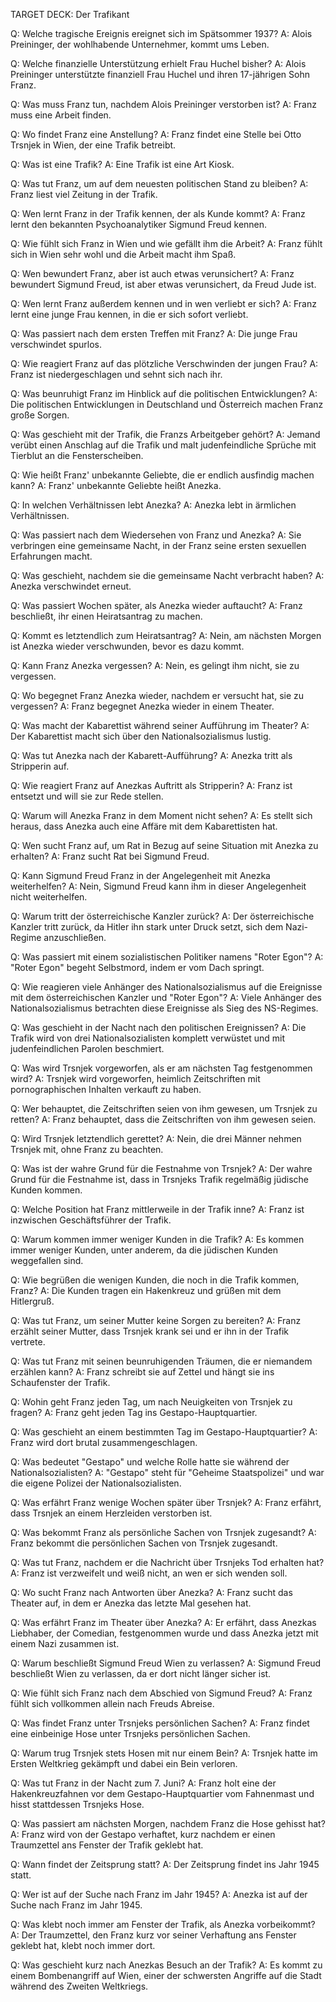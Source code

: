 TARGET DECK: Der Trafikant

Q: Welche tragische Ereignis ereignet sich im Spätsommer 1937?
A: Alois Preininger, der wohlhabende Unternehmer, kommt ums Leben.
<!--ID: 1685902475808-->


Q: Welche finanzielle Unterstützung erhielt Frau Huchel bisher?
A: Alois Preininger unterstützte finanziell Frau Huchel und ihren 17-jährigen Sohn Franz.
<!--ID: 1685902475812-->


Q: Was muss Franz tun, nachdem Alois Preininger verstorben ist?
A: Franz muss eine Arbeit finden.
<!--ID: 1685902475816-->


Q: Wo findet Franz eine Anstellung?
A: Franz findet eine Stelle bei Otto Trsnjek in Wien, der eine Trafik betreibt.
<!--ID: 1685902475819-->


Q: Was ist eine Trafik?
A: Eine Trafik ist eine Art Kiosk.
<!--ID: 1685902475822-->


Q: Was tut Franz, um auf dem neuesten politischen Stand zu bleiben?
A: Franz liest viel Zeitung in der Trafik.
<!--ID: 1685902475825-->


Q: Wen lernt Franz in der Trafik kennen, der als Kunde kommt?
A: Franz lernt den bekannten Psychoanalytiker Sigmund Freud kennen.
<!--ID: 1685902475829-->


Q: Wie fühlt sich Franz in Wien und wie gefällt ihm die Arbeit?
A: Franz fühlt sich in Wien sehr wohl und die Arbeit macht ihm Spaß.
<!--ID: 1685902475833-->


Q: Wen bewundert Franz, aber ist auch etwas verunsichert?
A: Franz bewundert Sigmund Freud, ist aber etwas verunsichert, da Freud Jude ist.
<!--ID: 1685902475836-->


Q: Wen lernt Franz außerdem kennen und in wen verliebt er sich?
A: Franz lernt eine junge Frau kennen, in die er sich sofort verliebt.
<!--ID: 1685902475840-->


Q: Was passiert nach dem ersten Treffen mit Franz?
A: Die junge Frau verschwindet spurlos.
<!--ID: 1685902475844-->


Q: Wie reagiert Franz auf das plötzliche Verschwinden der jungen Frau?
A: Franz ist niedergeschlagen und sehnt sich nach ihr.
<!--ID: 1685902475848-->


Q: Was beunruhigt Franz im Hinblick auf die politischen Entwicklungen?
A: Die politischen Entwicklungen in Deutschland und Österreich machen Franz große Sorgen.
<!--ID: 1685902475851-->


Q: Was geschieht mit der Trafik, die Franzs Arbeitgeber gehört?
A: Jemand verübt einen Anschlag auf die Trafik und malt judenfeindliche Sprüche mit Tierblut an die Fensterscheiben.
<!--ID: 1685902475855-->


Q: Wie heißt Franz' unbekannte Geliebte, die er endlich ausfindig machen kann?
A: Franz' unbekannte Geliebte heißt Anezka.
<!--ID: 1685902475858-->


Q: In welchen Verhältnissen lebt Anezka?
A: Anezka lebt in ärmlichen Verhältnissen.
<!--ID: 1685902475861-->


Q: Was passiert nach dem Wiedersehen von Franz und Anezka?
A: Sie verbringen eine gemeinsame Nacht, in der Franz seine ersten sexuellen Erfahrungen macht.
<!--ID: 1685902475865-->


Q: Was geschieht, nachdem sie die gemeinsame Nacht verbracht haben?
A: Anezka verschwindet erneut.
<!--ID: 1685902475868-->


Q: Was passiert Wochen später, als Anezka wieder auftaucht?
A: Franz beschließt, ihr einen Heiratsantrag zu machen.
<!--ID: 1685902475872-->


Q: Kommt es letztendlich zum Heiratsantrag?
A: Nein, am nächsten Morgen ist Anezka wieder verschwunden, bevor es dazu kommt.
<!--ID: 1685902475875-->


Q: Kann Franz Anezka vergessen?
A: Nein, es gelingt ihm nicht, sie zu vergessen.
<!--ID: 1685902475879-->


Q: Wo begegnet Franz Anezka wieder, nachdem er versucht hat, sie zu vergessen?
A: Franz begegnet Anezka wieder in einem Theater.
<!--ID: 1685902475882-->


Q: Was macht der Kabarettist während seiner Aufführung im Theater?
A: Der Kabarettist macht sich über den Nationalsozialismus lustig.
<!--ID: 1685902475886-->


Q: Was tut Anezka nach der Kabarett-Aufführung?
A: Anezka tritt als Stripperin auf.
<!--ID: 1685902475890-->


Q: Wie reagiert Franz auf Anezkas Auftritt als Stripperin?
A: Franz ist entsetzt und will sie zur Rede stellen.
<!--ID: 1685902475893-->


Q: Warum will Anezka Franz in dem Moment nicht sehen?
A: Es stellt sich heraus, dass Anezka auch eine Affäre mit dem Kabarettisten hat.
<!--ID: 1685902475897-->


Q: Wen sucht Franz auf, um Rat in Bezug auf seine Situation mit Anezka zu erhalten?
A: Franz sucht Rat bei Sigmund Freud.
<!--ID: 1685902475900-->


Q: Kann Sigmund Freud Franz in der Angelegenheit mit Anezka weiterhelfen?
A: Nein, Sigmund Freud kann ihm in dieser Angelegenheit nicht weiterhelfen.
<!--ID: 1685902475905-->


Q: Warum tritt der österreichische Kanzler zurück? 
A: Der österreichische Kanzler tritt zurück, da Hitler ihn stark unter Druck setzt, sich dem Nazi-Regime anzuschließen.
<!--ID: 1685902475909-->


Q: Was passiert mit einem sozialistischen Politiker namens "Roter Egon"? 
A: "Roter Egon" begeht Selbstmord, indem er vom Dach springt.
<!--ID: 1685902475913-->


Q: Wie reagieren viele Anhänger des Nationalsozialismus auf die Ereignisse mit dem österreichischen Kanzler und "Roter Egon"? 
A: Viele Anhänger des Nationalsozialismus betrachten diese Ereignisse als Sieg des NS-Regimes.
<!--ID: 1685902475916-->


Q: Was geschieht in der Nacht nach den politischen Ereignissen? 
A: Die Trafik wird von drei Nationalsozialisten komplett verwüstet und mit judenfeindlichen Parolen beschmiert.
<!--ID: 1685902475920-->


Q: Was wird Trsnjek vorgeworfen, als er am nächsten Tag festgenommen wird? 
A: Trsnjek wird vorgeworfen, heimlich Zeitschriften mit pornographischen Inhalten verkauft zu haben.
<!--ID: 1685902475924-->


Q: Wer behauptet, die Zeitschriften seien von ihm gewesen, um Trsnjek zu retten? 
A: Franz behauptet, dass die Zeitschriften von ihm gewesen seien.
<!--ID: 1685902475928-->


Q: Wird Trsnjek letztendlich gerettet? 
A: Nein, die drei Männer nehmen Trsnjek mit, ohne Franz zu beachten.
<!--ID: 1685902475932-->


Q: Was ist der wahre Grund für die Festnahme von Trsnjek? 
A: Der wahre Grund für die Festnahme ist, dass in Trsnjeks Trafik regelmäßig jüdische Kunden kommen.
<!--ID: 1685902475936-->


Q: Welche Position hat Franz mittlerweile in der Trafik inne?
A: Franz ist inzwischen Geschäftsführer der Trafik.
<!--ID: 1685902475940-->


Q: Warum kommen immer weniger Kunden in die Trafik?
A: Es kommen immer weniger Kunden, unter anderem, da die jüdischen Kunden weggefallen sind.
<!--ID: 1685902475944-->


Q: Wie begrüßen die wenigen Kunden, die noch in die Trafik kommen, Franz?
A: Die Kunden tragen ein Hakenkreuz und grüßen mit dem Hitlergruß.
<!--ID: 1685902475948-->


Q: Was tut Franz, um seiner Mutter keine Sorgen zu bereiten?
A: Franz erzählt seiner Mutter, dass Trsnjek krank sei und er ihn in der Trafik vertrete.
<!--ID: 1685902475952-->


Q: Was tut Franz mit seinen beunruhigenden Träumen, die er niemandem erzählen kann?
A: Franz schreibt sie auf Zettel und hängt sie ins Schaufenster der Trafik.
<!--ID: 1685902475956-->


Q: Wohin geht Franz jeden Tag, um nach Neuigkeiten von Trsnjek zu fragen?
A: Franz geht jeden Tag ins Gestapo-Hauptquartier.
<!--ID: 1685902475959-->


Q: Was geschieht an einem bestimmten Tag im Gestapo-Hauptquartier?
A: Franz wird dort brutal zusammengeschlagen.
<!--ID: 1685902475963-->


Q: Was bedeutet "Gestapo" und welche Rolle hatte sie während der Nationalsozialisten?
A: "Gestapo" steht für "Geheime Staatspolizei" und war die eigene Polizei der Nationalsozialisten.
<!--ID: 1685902475968-->


Q: Was erfährt Franz wenige Wochen später über Trsnjek?
A: Franz erfährt, dass Trsnjek an einem Herzleiden verstorben ist.
<!--ID: 1685902475971-->


Q: Was bekommt Franz als persönliche Sachen von Trsnjek zugesandt?
A: Franz bekommt die persönlichen Sachen von Trsnjek zugesandt.
<!--ID: 1685902475975-->


Q: Was tut Franz, nachdem er die Nachricht über Trsnjeks Tod erhalten hat?
A: Franz ist verzweifelt und weiß nicht, an wen er sich wenden soll.
<!--ID: 1685902475979-->


Q: Wo sucht Franz nach Antworten über Anezka?
A: Franz sucht das Theater auf, in dem er Anezka das letzte Mal gesehen hat.
<!--ID: 1685902475982-->


Q: Was erfährt Franz im Theater über Anezka?
A: Er erfährt, dass Anezkas Liebhaber, der Comedian, festgenommen wurde und dass Anezka jetzt mit einem Nazi zusammen ist.
<!--ID: 1685902475986-->


Q: Warum beschließt Sigmund Freud Wien zu verlassen?
A: Sigmund Freud beschließt Wien zu verlassen, da er dort nicht länger sicher ist.
<!--ID: 1685902475990-->


Q: Wie fühlt sich Franz nach dem Abschied von Sigmund Freud?
A: Franz fühlt sich vollkommen allein nach Freuds Abreise.
<!--ID: 1685902475995-->


Q: Was findet Franz unter Trsnjeks persönlichen Sachen?
A: Franz findet eine einbeinige Hose unter Trsnjeks persönlichen Sachen.
<!--ID: 1685902475999-->


Q: Warum trug Trsnjek stets Hosen mit nur einem Bein?
A: Trsnjek hatte im Ersten Weltkrieg gekämpft und dabei ein Bein verloren.
<!--ID: 1685902476004-->


Q: Was tut Franz in der Nacht zum 7. Juni?
A: Franz holt eine der Hakenkreuzfahnen vor dem Gestapo-Hauptquartier vom Fahnenmast und hisst stattdessen Trsnjeks Hose.
<!--ID: 1685902476009-->


Q: Was passiert am nächsten Morgen, nachdem Franz die Hose gehisst hat?
A: Franz wird von der Gestapo verhaftet, kurz nachdem er einen Traumzettel ans Fenster der Trafik geklebt hat.
<!--ID: 1685902476013-->


Q: Wann findet der Zeitsprung statt?
A: Der Zeitsprung findet ins Jahr 1945 statt.
<!--ID: 1685902476018-->


Q: Wer ist auf der Suche nach Franz im Jahr 1945?
A: Anezka ist auf der Suche nach Franz im Jahr 1945.
<!--ID: 1685902476023-->


Q: Was klebt noch immer am Fenster der Trafik, als Anezka vorbeikommt?
A: Der Traumzettel, den Franz kurz vor seiner Verhaftung ans Fenster geklebt hat, klebt noch immer dort.
<!--ID: 1685902476028-->


Q: Was geschieht kurz nach Anezkas Besuch an der Trafik?
A: Es kommt zu einem Bombenangriff auf Wien, einer der schwersten Angriffe auf die Stadt während des Zweiten Weltkriegs.
<!--ID: 1685902476033-->



